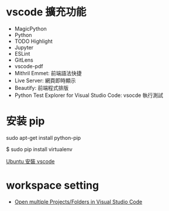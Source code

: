 # vscode 擴充功能

- MagicPython
- Python
- TODO Highlight
- Jupyter
- ESLint
- GitLens
- vscode-pdf
- Mithril Emmet: 前端語法快捷
- Live Server: 網頁即時顯示
- Beautify: 前端程式排版
- Python Test Explorer for Visual Studio Code: vsocde 執行測試

# 安装 pip

sudo apt-get install python-pip

$ sudo pip install virtualenv

[Ubuntu 安裝 vscode](https://oranwind.org/vs-code-ubuntu-16/)

# workspace setting

- [Open multiple Projects/Folders in Visual Studio Code](https://stackoverflow.com/questions/30234146/open-multiple-projects-folders-in-visual-studio-code)
